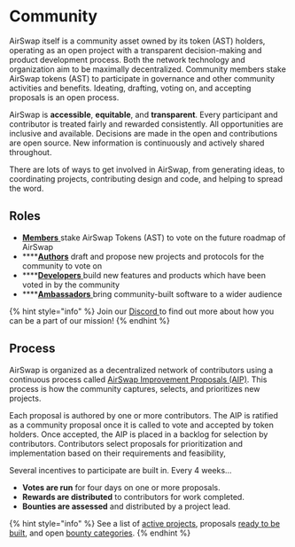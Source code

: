# Community

AirSwap itself is a community asset owned by its token \(AST\) holders, operating as an open project with a transparent decision-making and product development process. Both the network technology and organization aim to be maximally decentralized. Community members stake AirSwap tokens \(AST\) to participate in governance and other community activities and benefits. Ideating, drafting, voting on, and accepting proposals is an open process.

AirSwap is **accessible**, **equitable**, and **transparent**. Every participant and contributor is treated fairly and rewarded consistently. All opportunities are inclusive and available. Decisions are made in the open and contributions are open source. New information is continuously and actively shared throughout.

There are lots of ways to get involved in AirSwap, from generating ideas, to coordinating projects, contributing design and code, and helping to spread the word.

## Roles

* [**Members** ](guides/members/)stake AirSwap Tokens \(AST\) to vote on the future roadmap of AirSwap
* \*\*\*\*[**Authors**](guides/contributors/authors.md) draft and propose new projects and protocols for the community to vote on
* \*\*\*\*[**Developers** ](guides/contributors/developers.md)build new features and products which have been voted in by the community
* \*\*\*\*[**Ambassadors** ](guides/contributors/ambassadors.md)bring community-built software to a wider audience

{% hint style="info" %}
Join our [Discord ](https://discord.gg/BQaJCgmhD7)to find out more about how you can be a part of our mission!
{% endhint %}

## Process

AirSwap is organized as a decentralized network of contributors using a continuous process called [AirSwap Improvement Proposals \(AIP\)](https://github.com/airswap/AIPs/issues/1). This process is how the community captures, selects, and prioritizes new projects.

Each proposal is authored by one or more contributors. The AIP is ratified as a community proposal once it is called to vote and accepted by token holders. Once accepted, the AIP is placed in a backlog for selection by contributors. Contributors select proposals for prioritization and implementation based on their requirements and feasibility, 

Several incentives to participate are built in. Every 4 weeks…

* **Votes are run** for four days on one or more proposals.
* **Rewards are distributed** to contributors for work completed.
* **Bounties are assessed** and distributed by a project lead.

{% hint style="info" %}
See a list of [active projects](https://github.com/airswap/AIPs/issues), proposals [ready to be built](https://github.com/airswap/AIPs/issues), and open [bounty categories](guides/bounties.md). 
{% endhint %}

